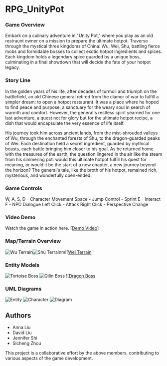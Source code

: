 # RPG_UnityPot
### Game Overview
Embark on a culinary adventure in "Unity Pot," where you play as an old restraunt owner on a mission to prepare the ultimate hotpot. Traverse through the mystical three kingdoms of China: Wu, Wei, Shu, battling fierce mobs and formidable bosses to collect exotic hotpot ingredients and spices. Each kingdom holds a legendary spice guarded by a unique boss, culminating in a final showdown that will decide the fate of your hotpot legacy.


### Story Line
In the golden years of his life, after decades of turmoil and triumph on the battlefield, an old Chinese general retired from the clamor of war to fulfill a simpler dream: to open a hotpot restaurant. It was a place where he hoped to find peace and purpose, a sanctuary for the weary soul in search of warmth and comfort. However, the general's restless spirit yearned for one last adventure, a quest not for glory but for the ultimate hotpot recipe, a dish that would encapsulate the very essence of life itself.

His journey took him across ancient lands, from the mist-shrouded valleys of Wu, through the enchanted forests of Shu, to the dragon-guarded peaks of Wei. Each destination held a secret ingredient, guarded by mythical beasts, each battle bringing him closer to his goal. As he returned home with the treasures of the earth, the question lingered in the air like the steam from his simmering pot: would this ultimate hotpot fulfill his quest for meaning, or would it be the start of a new chapter, a new journey beyond the horizon? The general's tale, like the broth of his hotpot, remained rich, mysterious, and wonderfully open-ended.

### Game Controls
W, A, S, D  - Character Movement
Space       - Jump
Control     - Sprint
E           - Interact
F           - NPC Dialogue
Left Click  - Attack
Right Click - Perspective Change

### Video Demo
Watch the game in action here.
[[Demo Video]([https://www.youtube.com/watch?v=u_cnuLz1rgA&ab_channel=AnnaLiu](https://youtu.be/DSfL-iYAR2s))]

### Map/Terrain Overview

![Wu Terrain](ReadMeAsset/wu.jpg)![Shu Terrainm](ReadMeAsset/shu.jpg)![[Wei Terrain](ReadMeAsset/wei.jpg)

### Entity Models
![Tortoise Boss](ReadMeAsset/tortoise_Boss.jpg)
![Qilin Boss](ReadMeAsset/qilin_Boss.jpg)
![[Dragon Boss](ReadMeAsset/dragon_Boss.jpg)

### UML Diagrams

![Entity](ReadMeAsset/EntityUML.jpg)
![Character](ReadMeAsset/CharacterUML.jpg)
![Diagram](ReadMeAsset/EntityDiagram.jpg)

## Authors

- Anna Liu
- David Liu
- Jennifer Shi
- Sicheng Zhou

This project is a collaborative effort by the above members, contributing to various aspects of the game development.
